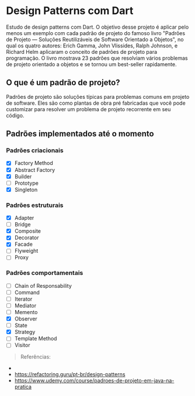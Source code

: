 # Design Patterns com Dart
Estudo de design patterns com Dart. O objetivo desse projeto é aplicar pelo menos um exemplo com cada padrão de projeto do famoso livro "Padrões de Projeto — Soluções Reutilizáveis de Software Orientado a Objetos", no qual os quatro autores: Erich Gamma, John Vlissides, Ralph Johnson, e Richard Helm aplicaram o conceito de padrões de projeto para programação. O livro mostrava 23 padrões que resolviam vários problemas de projeto orientado a objetos e se tornou um best-seller rapidamente.

## O que é um padrão de projeto?
Padrões de projeto são soluções típicas para problemas comuns em projeto de software. Eles são como plantas de obra pré fabricadas que você pode customizar para resolver um problema de projeto recorrente em seu código.

## Padrões implementados até o momento
### Padrões criacionais
- [X] Factory Method
- [X] Abstract Factory
- [X] Builder
- [ ] Prototype
- [X] Singleton

### Padrões estruturais
- [X] Adapter
- [ ] Bridge
- [X] Composite
- [X] Decorator
- [X] Facade
- [ ] Flyweight
- [ ] Proxy

### Padrões comportamentais
- [ ] Chain of Responsability
- [ ] Command
- [ ] Iterator
- [ ] Mediator
- [ ] Memento
- [X] Observer
- [ ] State
- [X] Strategy
- [ ] Template Method
- [ ] Visitor

> Referências: 
- 
- https://refactoring.guru/pt-br/design-patterns
- https://www.udemy.com/course/padroes-de-projeto-em-java-na-pratica